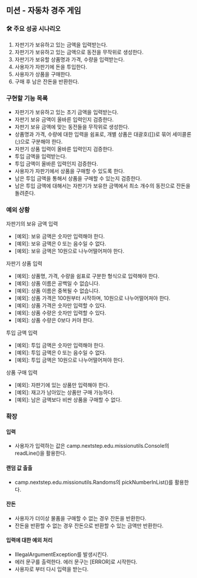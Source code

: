 ## 미션 - 자동차 경주 게임

### 🛠️️ 주요 성공 시나리오

1. 자판기가 보유하고 있는 금액을 입력받는다.
2. 자판기가 보유하고 있는 금액으로 동전을 무작위로 생성한다.
3. 자판기가 보유할 상품명과 가격, 수량을 입력받는다.
4. 사용자가 자판기에 돈을 투입한다.
5. 사용자가 상품을 구매한다.
6. 구매 후 남은 잔돈을 반환한다.

### 구현할 기능 목록

- 자판기가 보유하고 있는 초기 금액을 입력받는다.
- 자판기 보유 금액이 올바른 입력인지 검증한다.
- 자판기 보유 금액에 맞는 동전들을 무작위로 생성한다.
- 상품명과 가격, 수량에 대한 입력을 쉼표로, 개별 상품은 대괄호([])로 묶어 세미콜론(;)으로 구분해야 한다.
- 자판기 상품 입력이 올바른 입력인지 검증한다.
- 투입 금액을 입력받는다.
- 투입 금액이 올바른 입력인지 검증한다.
- 사용자가 자판기에서 상품을 구매할 수 있도록 한다.
- 남은 투입 금액을 통해서 상품을 구매할 수 있는지 검증한다.
- 남은 투입 금액에 대해서는 자판기가 보유한 금액에서 최소 개수의 동전으로 잔돈을 돌려준다.

### 예외 상황

자판기의 보유 금액 입력

- [예외]: 보유 금액은 숫자만 입력해야 한다.
- [예외]: 보유 금액은 0 또는 음수일 수 없다.
- [예외]: 보유 금액은 10원으로 나누어떨어져야 한다.

자판기 상품 입력

- [예외]: 상품명, 가격, 수량을 쉼표로 구분한 형식으로 입력해야 한다.
- [예외]: 상품 이름은 공백일 수 없습니다.
- [예외]: 상품 이름은 중복될 수 없습니다.
- [예외]: 상품 가격은 100원부터 시작하며, 10원으로 나누어떨어져야 한다.
- [예외]: 상품 가격은 숫자만 입력할 수 있다.
- [예외]: 상품 수량은 숫자만 입력할 수 있다.
- [예외]: 상품 수량은 0보다 커야 한다.

투입 금액 입력

- [예외]: 투입 금액은 숫자만 입력해야 한다.
- [예외]: 투입 금액은 0 또는 음수일 수 없다.
- [예외]: 투입 금액은 10원으로 나누어떨어져야 한다.

상품 구매 입력

- [예외]: 자판기에 있는 상품만 입력해야 한다.
- [예외]: 재고가 남아있는 상품만 구매 가능하다.
- [예외]: 남은 금액보다 비싼 상품을 구매할 수 없다.

### 확장

#### 입력

- 사용자가 입력하는 값은 camp.nextstep.edu.missionutils.Console의 readLine()을 활용한다.

#### 랜덤 값 출출

- camp.nextstep.edu.missionutils.Randoms의 pickNumberInList()를 활용한다.

#### 잔돈

- 사용자가 더이상 물품을 구매할 수 없는 경우 잔돈을 반환한다.
- 잔돈을 반환할 수 없는 경우 잔돈으로 반환할 수 있는 금액만 반환한다.

#### 입력에 대한 예외 처리

- IllegalArgumentException를 발생시킨다.
- 에러 문구를 출력한다. 에러 문구는 [ERROR]로 시작한다.
- 사용자로 부터 다시 입력을 받는다.
